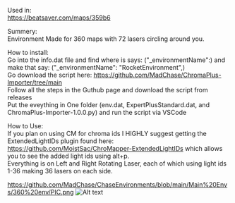 Used in:  
https://beatsaver.com/maps/359b6

Summery:  
Environment Made for 360 maps with 72 lasers circling around you.

How to install:  
Go into the info.dat file and find where is says: ("_environmentName":) and make that say: ("_environmentName": "RocketEnvironment",)  
Go download the script here: https://github.com/MadChase/ChromaPlus-Importer/tree/main  
Follow all the steps in the Guthub page and download the script from releases  
Put the eveything in One folder (env.dat, ExpertPlusStandard.dat, and ChromaPlus-Importer-1.0.0.py) and run the script via VSCode   

How to Use:  
If you plan on using CM for chroma ids I HIGHLY suggest getting the ExtendedLightIDs plugin found here: https://github.com/MoistSac/ChroMapper-ExtendedLightIDs which allows you to see the added light ids using alt+p.   
Everything is on Left and Right Rotating Laser, each of which using light ids 1-36 making 36 lasers on each side. 

https://github.com/MadChase/ChaseEnvironments/blob/main/Main%20Envs/360%20env/PIC.png
<img src="[https://example.com/path/to/image.png](https://github.com/MadChase/ChaseEnvironments/blob/main/Main%20Envs/360%20env/PIC.png)" alt="Alt text">
